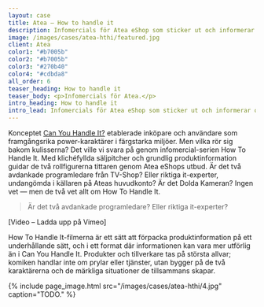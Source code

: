 ```yaml
---
layout: case
title: Atea – How to handle it
description: Infomercials för Atea eShop som sticker ut och informerar om produkter, produktegenskaper och USP:ar.
image: /images/cases/atea-hthi/featured.jpg
client: Atea
color1: "#b7005b"
color2: "#b7005b"
color3: "#270b40"
color4: "#cdbda8"
all_order: 6
teaser_heading: How to handle it
teaser_body: <p>Infomercials för Atea.</p>
intro_heading: How to handle it
intro_lead: Infomercials för Atea eShop som sticker ut och informerar om produkter, produktegenskaper och USP:ar.
---
```


Konceptet [Can You Handle It?](/case/atea) etablerade inköpare och användare som framgångsrika power-karaktärer i färgstarka miljöer. 
Men vilka rör sig bakom kulisserna?
Det ville vi svara på genom infomercial-serien How To Handle It. 
Med klichéfyllda säljpitcher och grundlig produktinformation guidar de två rollfigurerna tittaren genom Atea eShops utbud. Är det två avdankade programledare från TV-Shop? Eller riktiga it-experter, undangömda i källaren på Ateas huvudkonto? Är det Dolda Kameran?
Ingen vet — men de två vet allt om How To Handle It.

> Är det två avdankade programledare? Eller riktiga it-experter?

[Video – Ladda upp på Vimeo]

How To Handle It-filmerna är ett sätt att förpacka produktinformation på ett underhållande sätt, och i ett format där informationen kan vara mer utförlig än i Can You Handle It. Produkter och tillverkare tas på största allvar; komiken handlar inte om prylar eller tjänster, utan bygger på de två karaktärerna och de märkliga situationer de tillsammans skapar.

{%
  include page_image.html
  src="/images/cases/atea-hthi/4.jpg"
  caption="TODO."
%}
